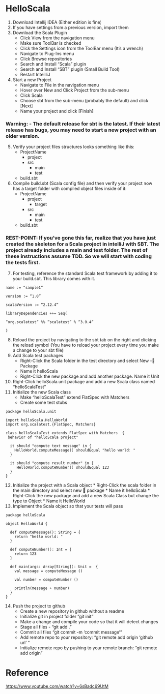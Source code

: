 # HelloScala
1.	Download Intellij IDEA (Either edition is fine)
2.	If you have settings from a previous version, import them
3.	Download the Scala Plugin
    * Click View from the navigation menu
    * Make sure ToolBar is checked
    * Click the Settings icon from the ToolBar menu (It’s a wrench)
    * Navigate to Plug-Ins menu
    * Click Browse repositories
    * Search and Install “Scala” plugin
    * Search and Install “SBT” plugin (Small Build Tool)
    * Restart InteilliJ
4. Start a new Project
    * Navigate to File in the navigation menu
    * Hover over New and Click Project from the sub-menu
    * Click Scala
    * Choose sbt from the sub-menu (probably the default) and click [Next]
    * Name your project and click [Finish]

### Warning: - The default release for sbt is the latest. If their latest release has bugs, you may need to start a new project with an older version.

5.	Verify your project files structures looks something like this:
    * ProjectName
      * project
      * src
        * main
        * test
    * build.sbt
6. Compile build.sbt (Scala config file) and then verify your project now has a target folder with compiled object files inside of it:
    * ProjectName
      * project
        * target
      * src
        * main
        * test
    * build.sbt

### REST-POINT: If you’ve gone this far, realize that you have just created the skeleton for a Scala project in intelliJ with SBT. The project already includes a main and test folder. The rest of these instructions assume TDD. So we will start with coding the tests first.

7. For testing, reference the standard Scala test framework by adding it to your build.sbt. This library comes with it.
```a.	
name := “sample1”

version := “1.0”

scalaVersion := “2.12.4”

libraryDependencies ++= Seq(

“org.scalatest” %% “scalatest” % “3.0.4”

)
```
8. Reload the project by navigating to the sbt tab on the right and clicking the reload symbol (You have to reload your project every time you make a change to your sbt file)
9. Add Scala test packages 
    * Right-Click the Scala folder in the test directory and select New - Package
    * Name it helloScala
    * Right-Click the new package and add another package. Name it Unit
10.   Right-Click helloScala.unit package and add a new Scala class named “helloScalaTest”
11.	Initialize the new Scala class
    * Make “helloScalaTest” extend FlatSpec with Matchers
    * Create some test stubs
```
package helloScala.unit

import helloScala.HelloWorld
import org.scalatest.{FlatSpec, Matchers}

class helloScalaTest extends FlatSpec with Matchers  {
 behavior of "helloScala project"

  it should "compute text message" in {
    HelloWorld.computeMessage() shouldEqual "hello world: "
  }

  it should "compute result number" in {
     HelloWorld.computeNumber() shouldEqual 123
  }
}

```
12.   Initialize the project with a Scala object
    * Right-Click the scala folder in the main directory and select new  package
    * Name it helloScala
    * Right-Click the new package and add a new Scala Class but change the type to Object
    * Name it HelloWorld
13.   Implement the Scala object so that your tests will pass
```
package helloScala

object HelloWorld {

  def computeMessage(): String = {
    return "hello world: "
  }

  def computeNumber(): Int = {
    return 123
  }

  def main(args: Array[String]): Unit =  {
    val message = computeMessage ()

    val number = computeNumber ()

    println(message + number)
  }
}

```
14.	Push the project to github
    * Create a new repository in github without a readme
    * Initialize git in project folder “git init”
    * Make a change and compile your code so that it will detect changes
    * Stage all files - “git add .” 
    * Commit all files “git commit -m ‘commit message’”
    * Add remote repo to your repository: “git remote add origin ‘github url’ “
    * Initialize remote repo by pushing to your remote branch: “git remote add origin”

# Reference
https://www.youtube.com/watch?v=6sBadc69UtM
